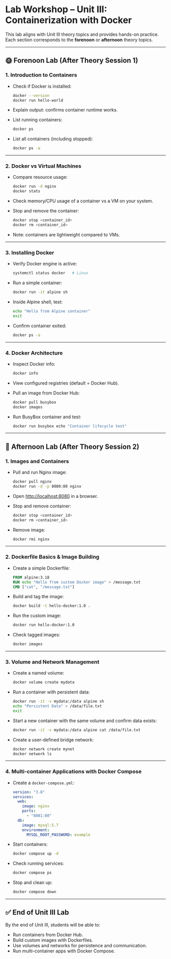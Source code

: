 # Lab Workshop – Unit III: Containerization with Docker

This lab aligns with Unit III theory topics and provides hands-on practice.  
Each section corresponds to the **forenoon** or **afternoon** theory topics.  

---

## 🌞 Forenoon Lab (After Theory Session 1)

### 1. Introduction to Containers
- Check if Docker is installed:
  ```bash
  docker --version
  docker run hello-world
  ```

* Explain output: confirms container runtime works.
* List running containers:

  ```bash
  docker ps
  ```
* List all containers (including stopped):

  ```bash
  docker ps -a
  ```

---

### 2. Docker vs Virtual Machines

* Compare resource usage:

  ```bash
  docker run -d nginx
  docker stats
  ```
* Check memory/CPU usage of a container vs a VM on your system.
* Stop and remove the container:

  ```bash
  docker stop <container_id>
  docker rm <container_id>
  ```
* Note: containers are lightweight compared to VMs.

---

### 3. Installing Docker

* Verify Docker engine is active:

  ```bash
  systemctl status docker   # Linux
  ```
* Run a simple container:

  ```bash
  docker run -it alpine sh
  ```
* Inside Alpine shell, test:

  ```bash
  echo "Hello from Alpine container"
  exit
  ```
* Confirm container exited:

  ```bash
  docker ps -a
  ```

---

### 4. Docker Architecture

* Inspect Docker info:

  ```bash
  docker info
  ```
* View configured registries (default = Docker Hub).
* Pull an image from Docker Hub:

  ```bash
  docker pull busybox
  docker images
  ```
* Run BusyBox container and test:

  ```bash
  docker run busybox echo "Container lifecycle test"
  ```

---

## 🌆 Afternoon Lab (After Theory Session 2)

### 1. Images and Containers

* Pull and run Nginx image:

  ```bash
  docker pull nginx
  docker run -d -p 8080:80 nginx
  ```
* Open [http://localhost:8080](http://localhost:8080) in a browser.
* Stop and remove container:

  ```bash
  docker stop <container_id>
  docker rm <container_id>
  ```
* Remove image:

  ```bash
  docker rmi nginx
  ```

---

### 2. Dockerfile Basics & Image Building

* Create a simple Dockerfile:

  ```dockerfile
  FROM alpine:3.18
  RUN echo "Hello from custom Docker image" > /message.txt
  CMD ["cat", "/message.txt"]
  ```
* Build and tag the image:

  ```bash
  docker build -t hello-docker:1.0 .
  ```
* Run the custom image:

  ```bash
  docker run hello-docker:1.0
  ```
* Check tagged images:

  ```bash
  docker images
  ```

---

### 3. Volume and Network Management

* Create a named volume:

  ```bash
  docker volume create mydata
  ```
* Run a container with persistent data:

  ```bash
  docker run -it -v mydata:/data alpine sh
  echo "Persistent Data" > /data/file.txt
  exit
  ```
* Start a new container with the same volume and confirm data exists:

  ```bash
  docker run -it -v mydata:/data alpine cat /data/file.txt
  ```
* Create a user-defined bridge network:

  ```bash
  docker network create mynet
  docker network ls
  ```

---

### 4. Multi-container Applications with Docker Compose

* Create a `docker-compose.yml`:

  ```yaml
  version: "3.8"
  services:
    web:
      image: nginx
      ports:
        - "8081:80"
    db:
      image: mysql:5.7
      environment:
        MYSQL_ROOT_PASSWORD: example
  ```
* Start containers:

  ```bash
  docker compose up -d
  ```
* Check running services:

  ```bash
  docker compose ps
  ```
* Stop and clean up:

  ```bash
  docker compose down
  ```

---

## ✅ End of Unit III Lab

By the end of Unit III, students will be able to:

* Run containers from Docker Hub.
* Build custom images with Dockerfiles.
* Use volumes and networks for persistence and communication.
* Run multi-container apps with Docker Compose.
